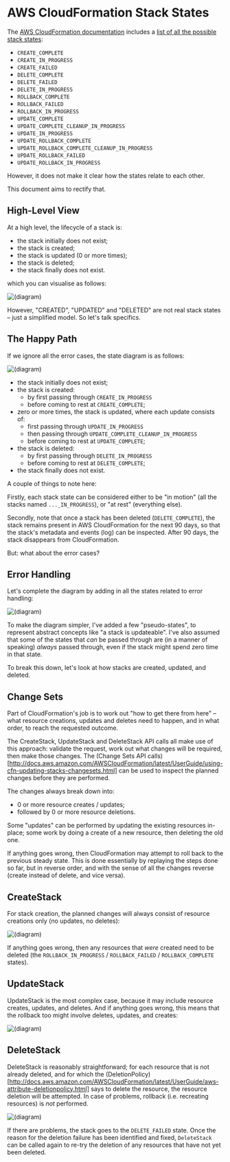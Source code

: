 AWS CloudFormation Stack States
===============================

The [AWS CloudFormation documentation](http://docs.aws.amazon.com/AWSCloudFormation/latest/UserGuide/Welcome.html)
includes a [list of all the possible stack states](http://docs.aws.amazon.com/AWSCloudFormation/latest/UserGuide/using-cfn-describing-stacks.html):

 * `CREATE_COMPLETE`
 * `CREATE_IN_PROGRESS`
 * `CREATE_FAILED`
 * `DELETE_COMPLETE`
 * `DELETE_FAILED`
 * `DELETE_IN_PROGRESS`
 * `ROLLBACK_COMPLETE`
 * `ROLLBACK_FAILED`
 * `ROLLBACK_IN_PROGRESS`
 * `UPDATE_COMPLETE`
 * `UPDATE_COMPLETE_CLEANUP_IN_PROGRESS`
 * `UPDATE_IN_PROGRESS`
 * `UPDATE_ROLLBACK_COMPLETE`
 * `UPDATE_ROLLBACK_COMPLETE_CLEANUP_IN_PROGRESS`
 * `UPDATE_ROLLBACK_FAILED`
 * `UPDATE_ROLLBACK_IN_PROGRESS`

However, it does not make it clear how the states relate to each other.

This document aims to rectify that.

High-Level View
---------------

At a high level, the lifecycle of a stack is:

 * the stack initially does not exist;
 * the stack is created;
 * the stack is updated (0 or more times);
 * the stack is deleted;
 * the stack finally does not exist.

which you can visualise as follows:

![(diagram)](output/toplevel.png)

However, "CREATED", "UPDATED" and "DELETED" are not real stack states – just a
simplified model.  So let's talk specifics.

The Happy Path
--------------

If we ignore all the error cases, the state diagram is as follows:

![(diagram)](output/happy.png)

 * the stack initially does not exist;
 * the stack is created:
   * by first passing through `CREATE_IN_PROGRESS`
   * before coming to rest at `CREATE_COMPLETE`;
 * zero or more times, the stack is updated, where each update consists of:
   * first passing through `UPDATE_IN_PROGRESS`
   * then passing through `UPDATE_COMPLETE_CLEANUP_IN_PROGRESS`
   * before coming to rest at `UPDATE_COMPLETE`;
 * the stack is deleted:
   * by first passing through `DELETE_IN_PROGRESS`
   * before coming to rest at `DELETE_COMPLETE`;
 * the stack finally does not exist.

A couple of things to note here:

Firstly, each stack state can be considered either to be "in motion" (all the stacks named `..._IN_PROGRESS`), or "at rest" (everything else).

Secondly, note that once a stack has been deleted (`DELETE_COMPLETE`), the
stack remains present in AWS CloudFormation for the next 90 days, so that the
stack's metadata and events (log) can be inspected.  After 90 days, the stack
disappears from CloudFormation.

But: what about the error cases?

Error Handling
--------------

Let's complete the diagram by adding in all the states related to error
handling:

![(diagram)](output/all.png)

To make the diagram simpler, I've added a few "pseudo-states", to represent
abstract concepts like "a stack is updateable".  I've also assumed that some
of the states that *can* be passed through are (in a manner of speaking)
*always* passed through, even if the stack might spend zero time in that
state.

To break this down, let's look at how stacks are created, updated, and deleted.

Change Sets
-----------

Part of CloudFormation's job is to work out "how to get there from here" –
what resource creations, updates and deletes need to happen, and in what
order, to reach the requested outcome.  

The CreateStack, UpdateStack and DeleteStack API calls all make use of this
approach: validate the request, work out what changes will be required, then
make those changes.  The (Change Sets API
calls)[http://docs.aws.amazon.com/AWSCloudFormation/latest/UserGuide/using-cfn-updating-stacks-changesets.html]
can be used to inspect the planned changes before they are performed.

The changes always break down into:

 * 0 or more resource creates / updates;
 * followed by 0 or more resource deletions.

Some "updates" can be performed by updating the existing resources in-place;
some work by doing a create of a new resource, then deleting the old one.

If anything goes wrong, then CloudFormation may attempt to roll back to the
previous steady state.  This is done essentially by replaying the steps done
so far, but in reverse order, and with the sense of all the changes reverse
(create instead of delete, and vice versa).

CreateStack
-----------

For stack creation, the planned changes will always consist of resource
creations only (no updates, no deletes):

![(diagram)](output/create-stack.png)

If anything goes wrong, then any resources that *were* created need to be
deleted (the `ROLLBACK_IN_PROGRESS` / `ROLLBACK_FAILED` / `ROLLBACK_COMPLETE`
states).

UpdateStack
-----------

UpdateStack is the most complex case, because it may include resource creates,
updates, and deletes.  And if anything goes wrong, this means that the
rollback too might involve deletes, updates, and creates:

![(diagram)](output/update-stack.png)

DeleteStack
-----------

DeleteStack is reasonably straightforward; for each resource that is not
already deleted, and for which the
(DeletionPolicy)[http://docs.aws.amazon.com/AWSCloudFormation/latest/UserGuide/aws-attribute-deletionpolicy.html]
says to delete the resource, the resource deletion will be attempted.  In case
of problems, rollback (i.e. recreating resources) is *not* performed.

![(diagram)](output/delete-stack.png)

If there are problems, the stack goes to the `DELETE_FAILED` state.  Once the
reason for the deletion failure has been identified and fixed, `DeleteStack`
can be called again to re-try the deletion of any resources that have not yet
been deleted.

